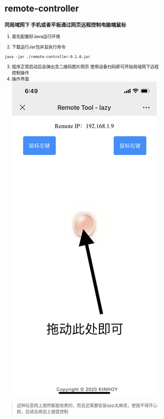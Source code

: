 # remote-controller

### 同局域网下 手机或者平板通过网页远程控制电脑端鼠标

1. 首先配置好Java运行环境

2. 下载运行Jar包并且执行命令

```shell
java -jar ./remote-controller-0.1.0.jar
```

3. 程序正常启动后会弹出含二维码图片网页 使用设备扫码即可开始局域网下远程控制操作
4. 操作界面
![image](https://github.com/kinhoy/remote-controller/blob/main/manual.jpg)

> 这种玩意网上居然都是收费的，而且还需要安装app太麻烦，使我不得开心颜，后续会再加上键盘控制
